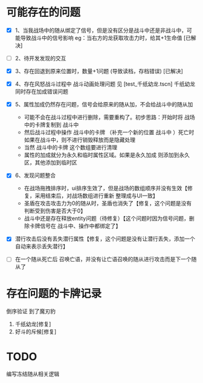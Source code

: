 # 可能存在的问题

- [x] 1、当我战场中的随从绑定了信号，但是没有区分是战斗中还是非战斗中，可能导致战斗中的信号影响
eg：当右方的龙获取攻击力时，给其+1生命值 [已解决]
- [ ] 2、待开发发现的交互

- [x] 3、存在回退到原来位置时，数量+1问题 (导致读档，存档错误) [已解决]

- [x] 4、存在风怒战斗过程中 战斗动画处理问题 见 [test_千纸幼龙.tscn]  千纸幼龙 同时存在加成错误问题

- [x] 5、属性加成仍然存在问题，信号会给原来的随从加，不会给战斗中的随从加
  - 可能不会在战斗过程中进行删除，需要重构了。初步思路：开始时将 战场 中的卡牌复制到 战斗中
  - 然后战斗过程中操作 战斗中的卡牌 （补充一个新的位置 战斗中 ）死亡时如果在战斗中，则不进行销毁释放而是隐藏处理
  - 当然 战斗中的卡牌 这个数组要进行清理
  - 属性的加成就分为永久和临时属性区域。如果是永久加成 则添加到永久区，其他添加到临时区

- [x] 6、发现问题整合
  - 在战场拖拽排序时，ui排序生效了，但是战场的数组顺序并没有生效【修复，采用结束后，对战场数组进行重新 整理成与UI一致】
  - 圣盾在攻击攻击力为0的随从时，圣盾也消失了【修复，这个问题是没有判断受到伤害是否大于0】
  - 战斗中还是存在释放entity问题（待修复）【这个问题时因为信号问题，删除卡牌信号在 战斗中、操作中都绑定了】

- [x] 潜行攻击后没有丢失潜行属性【修复，这个问题是没有让潜行丢失，添加一个自动来表示丢失潜行】

- [ ] 在一个随从死亡后 召唤亡语，并没有让亡语召唤的随从进行攻击而是下一个随从了

# 存在问题的卡牌记录

倒序验证 到了魔刃豹

1. 千纸幼龙[修复]
2. 好斗的斥候[修复]


# TODO

编写冻结随从相关逻辑
